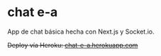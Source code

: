 # chat e-a

App de chat básica hecha con Next.js y Socket.io.

~~Deploy vía Heroku: [chat-e-a.herokuapp.com](https://chat-e-a.herokuapp.com/)~~
